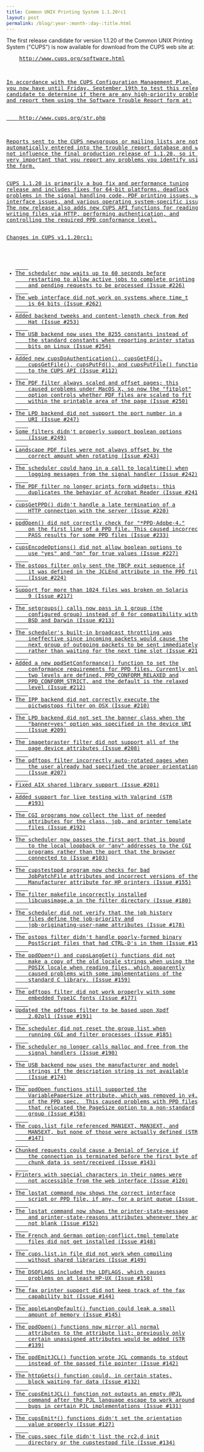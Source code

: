```yaml
---
title: Common UNIX Printing System 1.1.20rc1
layout: post
permalink: /blog/:year-:month-:day-:title.html
---
```


<P>The first release candidate for version 1.1.20 of the CommonUNIX Printing System ("CUPS") is now available for download fromthe CUPS web site at:<PRE>    <A HREF="http://www.cups.org/software.html">http://www.cups.org/software.html<P>In accordance with the CUPS Configuration Management Plan,you now have until Friday, September 19th to test this releasecandidate to determine if there are any high-priority problemsand report them using the Software Trouble Report form at:<PRE>    <A HREF="http://www.cups.org/str.php">http://www.cups.org/str.php<P>Reports sent to the CUPS newsgroups or mailing lists are notautomatically entered into the trouble report database and willnot influence the final production release of 1.1.20, so it isvery important that you report any problems you identify usingthe form.<P>CUPS 1.1.20 is primarily a bug fix and performance tuningrelease and includes fixes for 64-bit platforms, deadlockproblems in the signal handling code, PDF printing issues, webinterface issues, and various operating system-specific issues.The new release also adds new CUPS API functions for reading andwriting files via HTTP, performing authentication, andcontrolling the required PPD conformance level.<P>Changes in CUPS v1.1.20rc1:<UL>	<LI>The scheduler now waits up to 60 seconds before	restarting to allow active jobs to complete printing	and pending requests to be processed (Issue #226)	<LI>The web interface did not work on systems where time_t	is 64 bits (Issue #262)	<LI>Added backend tweeks and content-length check from Red	Hat (Issue #253)	<LI>The USB backend now uses the 8255 constants instead of	the standard constants when reporting printer status	bits on Linux (Issue #254)	<LI>Added new cupsDoAuthentication(), cupsGetFd(),	cupsGetFile(), cupsPutFd(), and cupsPutFile() functions	to the CUPS API (Issue #112)	<LI>The PDF filter always scaled and offset pages; this	caused problems under MacOS X, so now the "fitplot"	option controls whether PDF files are scaled to fit	within the printable area of the page (Issue #250)	<LI>The LPD backend did not support the port number in a	URI (Issue #247)	<LI>Some filters didn't properly support boolean options	(Issue #249)	<LI>Landscape PDF files were not always offset by the	correct amount when rotating (Issue #243)	<LI>The scheduler could hang in a call to localtime() when	logging messages from the signal handler (Issue #242)	<LI>The PDF filter no longer prints form widgets; this	duplicates the behavior of Acrobat Reader (Issue #241)	<LI>cupsGetPPD() didn't handle a late termination of a	HTTP connection with the server (Issue #220)	<LI>ppdOpen() did not correctly check for "*PPD-Adobe-4."	on the first line of a PPD file. This caused incorrect	PASS results for some PPD files (Issue #233)	<LI>cupsEncodeOptions() did not allow boolean options to	use "yes" and "on" for true values (Issue #227)	<LI>The pstops filter only sent the TBCP exit sequence if	it was defined in the JCLEnd attribute in the PPD file	(Issue #224)	<LI>Support for more than 1024 files was broken on Solaris	9 (Issue #217)	<LI>The setgroups() calls now pass in 1 group (the	configured group) instead of 0 for compatibility with	BSD and Darwin (Issue #213)	<LI>The scheduler's built-in broadcast throttling was	ineffective since incoming packets would cause the	next group of outgoing packets to be sent immediately	rather than waiting for the next time slot (Issue #211)	<LI>Added a new ppdSetConformance() function to set the	conformance requirements for PPD files. Currently only	two levels are defined, PPD_CONFORM_RELAXED and	PPD_CONFORM_STRICT, and the default is the relaxed	level (Issue #212)	<LI>The IPP backend did not correctly execute the	pictwpstops filter on OSX (Issue #210)	<LI>The LPD backend did not set the banner class when the	"banner=yes" option was specified in the device URI	(Issue #209)	<LI>The imagetoraster filter did not support all of the	page device attributes (Issue #208)	<LI>The pdftops filter incorrectly auto-rotated pages when	the user already had specified the proper orientation	(Issue #207)	<LI>Fixed AIX shared library support (Issue #201)	<LI>Added support for live testing with Valgrind (STR	#193)	<LI>The CGI programs now collect the list of needed	attributes for the class, job, and printer template	files (Issue #192)	<LI>The scheduler now passes the first port that is bound	to the local loopback or "any" addresses to the CGI	programs rather than the port that the browser	connected to (Issue #103)	<LI>The cupstestppd program now checks for bad	JobPatchFile attributes and incorrect versions of the	Manufacturer attribute for HP printers (Issue #155)	<LI>The filter makefile incorrectly installed	libcupsimage.a in the filter directory (Issue #180)	<LI>The scheduler did not verify that the job history	files define the job-priority and	job-originating-user-name attributes (Issue #178)	<LI>The pstops filter didn't handle poorly-formed binary	PostScript files that had CTRL-D's in them (Issue #156)	<LI>The ppdOpen*() and cupsLangGet() functions did not	make a copy of the old locale strings when using the	POSIX locale when reading files, which apparently	caused problems with some implementations of the	standard C library. (Issue #159)	<LI>The pdftops filter did not work properly with some	embedded Type1C fonts (Issue #177)	<LI>Updated the pdftops filter to be based upon Xpdf	2.02pl1 (Issue #191)	<LI>The scheduler did not reset the group list when	running CGI and filter processes (Issue #185)	<LI>The scheduler no longer calls malloc and free from the	signal handlers (Issue #190)	<LI>The USB backend now uses the manufacturer and model	strings if the description string is not available	(Issue #174)	<LI>The ppdOpen functions still supported the	VariablePaperSize attribute, which was removed in v4.0	of the PPD spec.  This caused problems with PPD files	that relocated the PageSize option to a non-standard	group (Issue #158)	<LI>The cups.list file referenced MAN1EXT, MAN3EXT, and	MAN5EXT, but none of those were actually defined (STR	#147)	<LI>Chunked requests could cause a Denial of Service if	the connection is terminated before the first byte of	chunk data is sent/received (Issue #143)	<LI>Printers with special characters in their names were	not accessible from the web interface (Issue #120)	<LI>The lpstat command now shows the correct interface	script or PPD file, if any, for a print queue (Issue #89)	<LI>The lpstat command now shows the printer-state-message	and printer-state-reasons attributes whenever they are	not blank (Issue #152)	<LI>The French and German option-conflict.tmpl template	files did not get installed (Issue #148)	<LI>The cups.list.in file did not work when compiling	without shared libraries (Issue #149)	<LI>The DSOFLAGS included the LDFLAGS, which causes	problems on at least HP-UX (Issue #150)	<LI>The fax printer support did not keep track of the fax	capability bit (Issue #144)	<LI>The appleLangDefault() function could leak a small	amount of memory (Issue #145)	<LI>The ppdOpen() functions now mirror all normal	attributes to the attribute list; previously only	certain unassigned attributes would be added (STR	#139)	<LI>The ppdEmitJCL() function wrote JCL commands to stdout	instead of the passed file pointer (Issue #142)	<LI>The httpGets() function could, in certain states,	block waiting for data (Issue #132)	<LI>The cupsEmitJCL() function not outputs an empty @PJL	command after the PJL language escape to work around	bugs in certain PJL implementations (Issue #131)	<LI>The cupsEmit*() functions didn't set the orientation	value properly (Issue #127)	<LI>The cups.spec file didn't list the rc2.d init	directory or the cupstestppd file (Issue #134)
